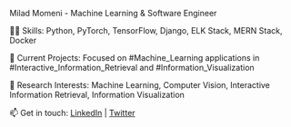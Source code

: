 Milad Momeni - Machine Learning & Software Engineer

👨‍💻 Skills: Python, PyTorch, TensorFlow, Django, ELK Stack, MERN Stack, Docker

🚀 Current Projects: Focused on #Machine_Learning applications in #Interactive_Information_Retrieval and #Information_Visualization

🔬 Research Interests: Machine Learning, Computer Vision, Interactive Information Retrieval, Information Visualization

📫 Get in touch: [LinkedIn](https://www.linkedin.com/in/milad-momeni-20/) | [Twitter](https://twitter.com/milad1372)

<!---
milad1372/milad1372 is a ✨ special ✨ repository because its `README.md` (this file) appears on your GitHub profile.
You can click the Preview link to take a look at your changes.
--->
